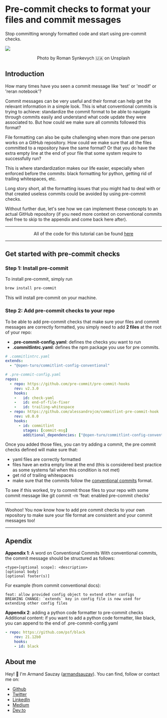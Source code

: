 
# Pre-commit checks to format your files and commit messages
Stop committing wrongly formatted code and start using pre-commit checks.

![](https://miro.medium.com/max/1400/1*-zO5GC_wdGUDuOb6R-IelA.webp)
<center>Photo by Roman Synkevych 🇺🇦 on Unsplash </center>

## Introduction

How many times have you seen a commit message like 'test' or 'modif' or 'reran notebook'?

Commit messages can be very useful and their format can help get the relevant information in a simple look. This is what conventional commits is trying to achieve: standardize the commit format to be able to navigate through commits easily and understand what code update they were associated to. But how could we make sure all commits followed this format?

File formatting can also be quite challenging when more than one person works on a GitHub repository. How could we make sure that all the files committed to a repository have the same format? Or that you do have the extra empty line at the end of your file that some system require to successfully run?

This is where standardization makes our life easier, especially when enforced before the commits: black formatting for python, getting rid of trailing whitespaces, etc.

Long story short, all the formatting issues that you might had to deal with or that created useless commits could be avoided by using pre-commit checks.

Without further due, let's see how we can implement these concepts to an actual GitHub repository (if you need more context on conventional commits feel free to skip to the appendix and come back here after).

---
<center>

All of the code for this tutorial can be found [here](https://github.com/armand-sauzay/blog-posts/pre-commit-checks-to-format-your-files-and-commit-messages)
</center>

---

## Get started with pre-commit checks
### Step 1: Install pre-commit
To install pre-commit, simply run
``` bash
brew install pre-commit
```
This will install pre-commit on your machine.

### Step 2: Add pre-commit checks to your repo

To be able to add pre-commit checks that make sure your files and commit messages are correctly formatted, you simply need to add __2 files__ at the root of your repo:
- __.pre-commit-config.yaml__: defines the checks you want to run
- __.commitlintrc.yaml__: defines the npm package you use for pre commits.

``` yaml
# .commitlintrc.yaml
extends:
  - "@open-turo/commitlint-config-conventional"
```


``` yaml
# .pre-commit-config.yaml
repos:
  - repo: https://github.com/pre-commit/pre-commit-hooks
    rev: v2.3.0
    hooks:
    -   id: check-yaml
    -   id: end-of-file-fixer
    -   id: trailing-whitespace
  - repo: https://github.com/alessandrojcm/commitlint-pre-commit-hook
    rev: v8.0.0
    hooks:
      - id: commitlint
        stages: [commit-msg]
        additional_dependencies: ["@open-turo/commitlint-config-conventional"]
```

Once you added those files, you can try adding a commit, the pre commit checks defined will make sure that:
- yaml files are correctly formatted
- files have an extra empty line at the end (this is considered best practice as some systems fail when this condition is not met)
- get rid of trailing whitespaces
- make sure that the commits follow the [conventional commits](https://www.conventionalcommits.org/en/v1.0.0/) format.

To see if this worked, try to commit those files to your repo with some commit message like
git commit -m 'feat: enabled pre-commit checks'

---

Woohoo! You now know how to add pre commit checks to your own repository to make sure your file format are consistent and your commit messages too!

---

## Apendix

__Appendix 1__: A word on Conventional Commits
With conventional commits, the commit message should be structured as follows:
```
<type>[optional scope]: <description>
[optional body]
[optional footer(s)]
```
For example (from commit conventional docs):
```
feat: allow provided config object to extend other configs
BREAKING CHANGE: `extends` key in config file is now used for extending other config files
```

__Appendix 2__: adding a python code formatter to pre-commit checks
Additional content: if you want to add a python code formatter, like black, you can append to the end of .pre-commit-config.yaml
``` yaml
- repo: https://github.com/psf/black
    rev: 21.12b0
    hooks:
    - id: black
```

## About me
Hey! 👋 I'm Armand Sauzay ([armandsauzay](https://twitter.com/armandsauzay)). You can find, follow or contact me on: 

- [Github](https://github.com/armand-sauzay) 
- [Twitter](https://twitter.com/armandsauzay)
- [LinkedIn](https://www.linkedin.com/in/armand-sauzay-80a70b160/)
- [Medium](https://medium.com/@armand-sauzay)
- [Dev.to](https://dev.to/armandsauzay)
